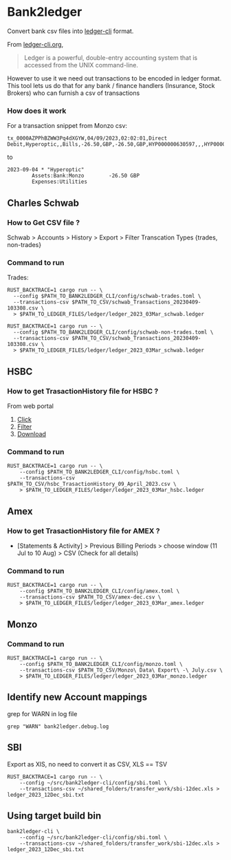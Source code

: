 
# Bank2ledger

Convert bank csv files into [ledger-cli](https://ledger-cli.org/) format.

From [ledger-cli.org](https://ledger-cli.org/),

> Ledger is a powerful, double-entry accounting system that is accessed from the
UNIX command-line.

However to use it we need out transactions to be encoded in ledger format. 
This tool lets us do that for any bank / finance handlers (Insurance, Stock
Brokers) who can furnish a csv of transactions

### How does it work

For a transaction snippet from Monzo csv:
```
tx_0000AZPPhBZWW3Pq4dXGYW,04/09/2023,02:02:01,Direct Debit,Hyperoptic,,Bills,-26.50,GBP,-26.50,GBP,HYP000000630597,,,HYP000000630597,,-26.50,
```
to
```
2023-09-04 * "Hyperoptic"
        Assets:Bank:Monzo        -26.50 GBP
        Expenses:Utilities
```



## Charles Schwab

### How to Get CSV file ?

Schwab > Accounts > History > Export > Filter Transcation Types {trades, non-trades}

### Command to run
Trades:
```
RUST_BACKTRACE=1 cargo run -- \
  --config $PATH_TO_BANK2LEDGER_CLI/config/schwab-trades.toml \
  --transactions-csv $PATH_TO_CSV/schwab_Transactions_20230409-103308.csv \
  > $PATH_TO_LEDGER_FILES/ledger/ledger_2023_03Mar_schwab.ledger
```

```
RUST_BACKTRACE=1 cargo run -- \
  --config $PATH_TO_BANK2LEDGER_CLI/config/schwab-non-trades.toml \
  --transactions-csv $PATH_TO_CSV/schwab_Transactions_20230409-103308.csv \
  > $PATH_TO_LEDGER_FILES/ledger/ledger_2023_03Mar_schwab.ledger
```

## HSBC

### How to get TrasactionHistory file for HSBC ?

From web portal
1. [Click](assets/hsbc/1_click.png)
2. [Filter](assets/hsbc/2_Filter_for_dates.png)
3. [Download](assets/hsbc/3_download.png)


### Command to run
```
RUST_BACKTRACE=1 cargo run -- \
    --config $PATH_TO_BANK2LEDGER_CLI/config/hsbc.toml \
    --transactions-csv $PATH_TO_CSV/hsbc_TrasactionHistory_09_April_2023.csv \
    > $PATH_TO_LEDGER_FILES/ledger/ledger_2023_03Mar_hsbc.ledger
```



## Amex


### How to get TrasactionHistory file for AMEX ?

- [Statements & Activity] > Previous Billing Periods > choose window (11 Jul to 10 Aug) > CSV (Check for all details)

### Command to run
```
RUST_BACKTRACE=1 cargo run -- \
    --config $PATH_TO_BANK2LEDGER_CLI/config/amex.toml \
    --transactions-csv $PATH_TO_CSV/amex-dec.csv \
    > $PATH_TO_LEDGER_FILES/ledger/ledger_2023_03Mar_amex.ledger
```

## Monzo

### Command to run
```
RUST_BACKTRACE=1 cargo run -- \
    --config $PATH_TO_BANK2LEDGER_CLI/config/monzo.toml \
    --transactions-csv $PATH_TO_CSV/Monzo\ Data\ Export\ -\ July.csv \
    > $PATH_TO_LEDGER_FILES/ledger/ledger_2023_03Mar_monzo.ledger
```


## Identify new Account mappings

grep for WARN in log file
```
grep "WARN" bank2ledger.debug.log
```

## SBI

Export as XlS, no need to convert it as CSV, XLS == TSV
```
RUST_BACKTRACE=1 cargo run -- \
    --config ~/src/bank2ledger-cli/config/sbi.toml \
    --transactions-csv ~/shared_folders/transfer_work/sbi-12dec.xls > ledger_2023_12Dec_sbi.txt
```

## Using target build bin
```
bank2ledger-cli \
    --config ~/src/bank2ledger-cli/config/sbi.toml \
    --transactions-csv ~/shared_folders/transfer_work/sbi-12dec.xls > ledger_2023_12Dec_sbi.txt
```
